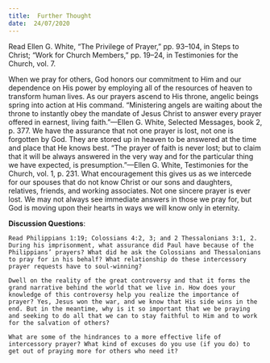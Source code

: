 ```yaml
---
title:  Further Thought
date:  24/07/2020
---
```


Read Ellen G. White, “The Privilege of Prayer,” pp. 93–104, in Steps to Christ; “Work for Church Members,” pp. 19–24, in Testimonies for the Church, vol. 7.

When we pray for others, God honors our commitment to Him and our dependence on His power by employing all of the resources of heaven to transform human lives. As our prayers ascend to His throne, angelic beings spring into action at His command. “Ministering angels are waiting about the throne to instantly obey the mandate of Jesus Christ to answer every prayer offered in earnest, living faith.”—Ellen G. White, Selected Messages, book 2, p. 377. We have the assurance that not one prayer is lost, not one is forgotten by God. They are stored up in heaven to be answered at the time and place that He knows best. “The prayer of faith is never lost; but to claim that it will be always answered in the very way and for the particular thing we have expected, is presumption.”—Ellen G. White, Testimonies for the Church, vol. 1, p. 231. What encouragement this gives us as we intercede for our spouses that do not know Christ or our sons and daughters, relatives, friends, and working associates. Not one sincere prayer is ever lost. We may not always see immediate answers in those we pray for, but God is moving upon their hearts in ways we will know only in eternity.

**Discussion Questions**:

`Read Philippians 1:19; Colossians 4:2, 3; and 2 Thessalonians 3:1, 2. During his imprisonment, what assurance did Paul have because of the Philippians’ prayers? What did he ask the Colossians and Thessalonians to pray for in his behalf? What relationship do these intercessory prayer requests have to soul-winning?`

`Dwell on the reality of the great controversy and that it forms the grand narrative behind the world that we live in. How does your knowledge of this controversy help you realize the importance of prayer? Yes, Jesus won the war, and we know that His side wins in the end. But in the meantime, why is it so important that we be praying and seeking to do all that we can to stay faithful to Him and to work for the salvation of others?`

`What are some of the hindrances to a more effective life of intercessory prayer? What kind of excuses do you use (if you do) to get out of praying more for others who need it?`